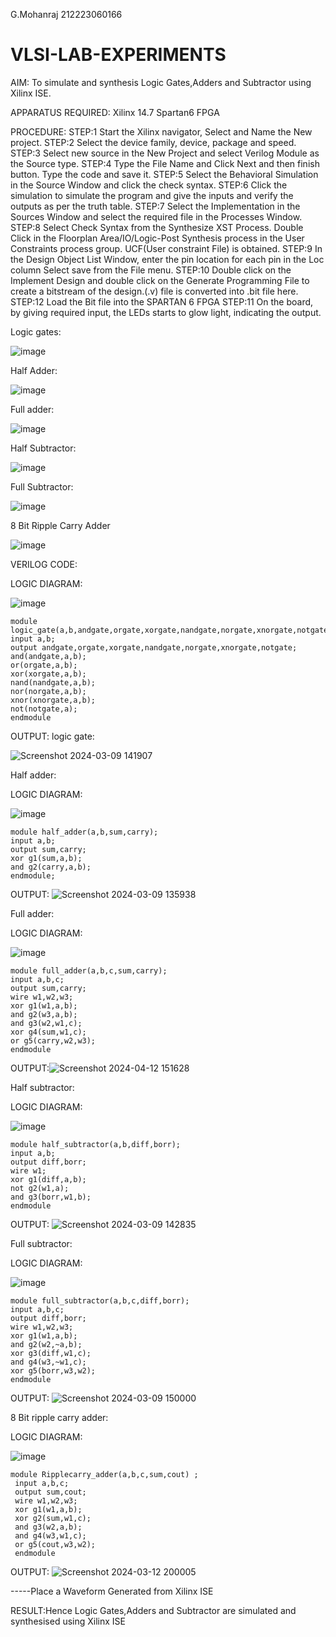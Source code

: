 G.Mohanraj
212223060166
# VLSI-LAB-EXPERIMENTS
AIM: To simulate and synthesis Logic Gates,Adders and Subtractor using Xilinx ISE.

APPARATUS REQUIRED: Xilinx 14.7 Spartan6 FPGA

PROCEDURE: STEP:1 Start the Xilinx navigator, Select and Name the New project. STEP:2 Select the device family, device, package and speed. STEP:3 Select new source in the New Project and select Verilog Module as the Source type. STEP:4 Type the File Name and Click Next and then finish button. Type the code and save it. STEP:5 Select the Behavioral Simulation in the Source Window and click the check syntax. STEP:6 Click the simulation to simulate the program and give the inputs and verify the outputs as per the truth table. STEP:7 Select the Implementation in the Sources Window and select the required file in the Processes Window. STEP:8 Select Check Syntax from the Synthesize XST Process. Double Click in the Floorplan Area/IO/Logic-Post Synthesis process in the User Constraints process group. UCF(User constraint File) is obtained. STEP:9 In the Design Object List Window, enter the pin location for each pin in the Loc column Select save from the File menu. STEP:10 Double click on the Implement Design and double click on the Generate Programming File to create a bitstream of the design.(.v) file is converted into .bit file here. STEP:12 Load the Bit file into the SPARTAN 6 FPGA STEP:11 On the board, by giving required input, the LEDs starts to glow light, indicating the output.

Logic gates:

![image](https://github.com/navaneethans/VLSI-LAB-EXPERIMENTS/assets/6987778/ee17970c-3ac9-4603-881b-88e2825f41a4)


Half Adder:

![image](https://github.com/navaneethans/VLSI-LAB-EXPERIMENTS/assets/6987778/0e1ecb96-0c25-4556-832b-aeeedfdfe7b9)


Full adder:

![image](https://github.com/navaneethans/VLSI-LAB-EXPERIMENTS/assets/6987778/9bb3964c-438f-469d-a3de-c1cca6f323fb)


Half Subtractor:

![image](https://github.com/navaneethans/VLSI-LAB-EXPERIMENTS/assets/6987778/731470b7-eb4e-49f8-8bb7-2994052a7184)



Full Subtractor:

![image](https://github.com/navaneethans/VLSI-LAB-EXPERIMENTS/assets/6987778/d66f874b-c1f2-44b3-a035-7149b56430c1)



8 Bit Ripple Carry Adder

![image](https://github.com/navaneethans/VLSI-LAB-EXPERIMENTS/assets/6987778/7385a408-40a5-4203-8050-b72818622d79)



VERILOG CODE:

LOGIC DIAGRAM:



![image](https://github.com/navaneethans/VLSI-LAB-EXPERIMENTS/assets/6987778/ee17970c-3ac9-4603-881b-88e2825f41a4)

```
module logic_gate(a,b,andgate,orgate,xorgate,nandgate,norgate,xnorgate,notgate);
input a,b;
output andgate,orgate,xorgate,nandgate,norgate,xnorgate,notgate;
and(andgate,a,b);
or(orgate,a,b);
xor(xorgate,a,b);
nand(nandgate,a,b);  
nor(norgate,a,b);
xnor(xnorgate,a,b);
not(notgate,a);
endmodule
```

OUTPUT:
logic gate:

![Screenshot 2024-03-09 141907](https://github.com/Mohanraj7896/VLSI-LAB-EXP-1/assets/166592482/1a792b50-aa3d-4842-9adb-2c1fc999a390)

Half adder:

LOGIC DIAGRAM:


![image](https://github.com/navaneethans/VLSI-LAB-EXPERIMENTS/assets/6987778/0e1ecb96-0c25-4556-832b-aeeedfdfe7b9)

```
module half_adder(a,b,sum,carry);
input a,b;
output sum,carry;
xor g1(sum,a,b);
and g2(carry,a,b);
endmodule;
```

OUTPUT:
![Screenshot 2024-03-09 135938](https://github.com/Mohanraj7896/VLSI-LAB-EXP-1/assets/166592482/f4ae9a76-b614-4efc-9ace-db34450f235b)

Full adder:

LOGIC DIAGRAM:

![image](https://github.com/navaneethans/VLSI-LAB-EXPERIMENTS/assets/6987778/9bb3964c-438f-469d-a3de-c1cca6f323fb)


```
module full_adder(a,b,c,sum,carry);
input a,b,c;
output sum,carry;
wire w1,w2,w3;
xor g1(w1,a,b);
and g2(w3,a,b);
and g3(w2,w1,c);
xor g4(sum,w1,c);
or g5(carry,w2,w3);
endmodule
```

OUTPUT:![Screenshot 2024-04-12 151628](https://github.com/Mohanraj7896/VLSI-LAB-EXP-1/assets/166592482/ab9b61a5-3bbd-4cae-91d6-d60f1b4dbf1b)

Half subtractor:

LOGIC DIAGRAM:

![image](https://github.com/navaneethans/VLSI-LAB-EXPERIMENTS/assets/6987778/731470b7-eb4e-49f8-8bb7-2994052a7184)

```
module half_subtractor(a,b,diff,borr);
input a,b;
output diff,borr;
wire w1;
xor g1(diff,a,b);
not g2(w1,a);
and g3(borr,w1,b);
endmodule
```

OUTPUT:
![Screenshot 2024-03-09 142835](https://github.com/Mohanraj7896/VLSI-LAB-EXP-1/assets/166592482/e9837352-3764-4380-a8c8-2afd67c64fc9)

Full subtractor:

LOGIC DIAGRAM:

![image](https://github.com/navaneethans/VLSI-LAB-EXPERIMENTS/assets/6987778/d66f874b-c1f2-44b3-a035-7149b56430c1)


```
module full_subtractor(a,b,c,diff,borr);
input a,b,c;
output diff,borr;
wire w1,w2,w3;
xor g1(w1,a,b);
and g2(w2,~a,b);
xor g3(diff,w1,c);
and g4(w3,~w1,c);
xor g5(borr,w3,w2);
endmodule
```

OUTPUT:
![Screenshot 2024-03-09 150000](https://github.com/Mohanraj7896/VLSI-LAB-EXP-1/assets/166592482/98028e09-3524-41b3-ac15-4fc4df5c7129)

8 Bit ripple carry adder:

LOGIC DIAGRAM:

![image](https://github.com/navaneethans/VLSI-LAB-EXPERIMENTS/assets/6987778/7385a408-40a5-4203-8050-b72818622d79)


```
module Ripplecarry_adder(a,b,c,sum,cout) ;
 input a,b,c;
 output sum,cout;
 wire w1,w2,w3;
 xor g1(w1,a,b);
 xor g2(sum,w1,c);
 and g3(w2,a,b);
 and g4(w3,w1,c);
 or g5(cout,w3,w2);
 endmodule
```

OUTPUT:
![Screenshot 2024-03-12 200005](https://github.com/Mohanraj7896/VLSI-LAB-EXP-1/assets/166592482/38d39f04-b0a5-4932-8266-68dadf707af7)



-----Place a Waveform Generated from Xilinx ISE

RESULT:Hence Logic Gates,Adders and Subtractor are simulated and synthesised using Xilinx ISE

